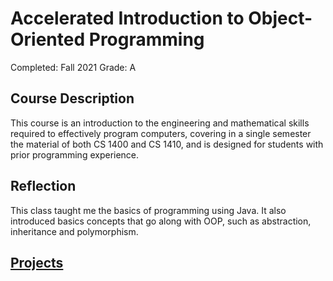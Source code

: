 # Accelerated Introduction to Object-Oriented Programming

Completed: Fall 2021 Grade: A

## Course Description

This course is an introduction to the engineering and mathematical skills
required to effectively program computers, covering in a single semester the
material of both CS 1400 and CS 1410, and is designed for students with prior
programming experience.

## Reflection

This class taught me the basics of programming using Java. It also introduced
basics concepts that go along with OOP, such as abstraction, inheritance and
polymorphism.

## [Projects](https://about.ghov.net/projects/cs1420/)
